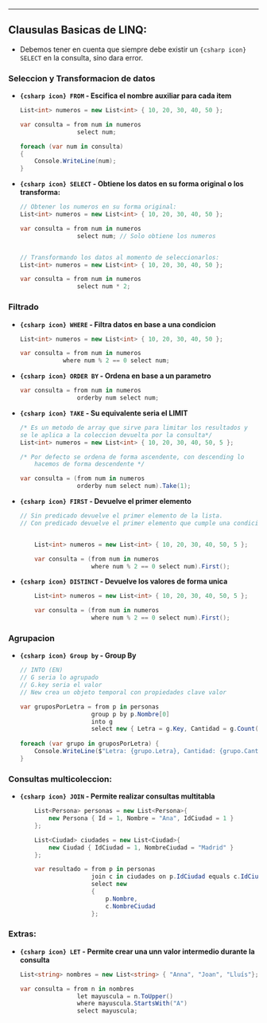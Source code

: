 
---
## Clausulas Basicas de LINQ:
- Debemos tener en cuenta que siempre debe existir un `{csharp icon} SELECT` en la consulta, sino dara error.

### Seleccion y Transformacion de datos 
- **`{csharp icon} FROM` - Escifica el nombre auxiliar para cada item**
	```csharp
	List<int> numeros = new List<int> { 10, 20, 30, 40, 50 };

    var consulta = from num in numeros
                    select num;

    foreach (var num in consulta)
    {
        Console.WriteLine(num);
    }
	```

- **`{csharp icon} SELECT` - Obtiene los datos en su forma original o los transforma:**
	```csharp
	// Obtener los numeros en su forma original:
	List<int> numeros = new List<int> { 10, 20, 30, 40, 50 };

    var consulta = from num in numeros
	                select num; // Solo obtiene los numeros

	
	// Transformando los datos al momento de seleccionarlos:
	List<int> numeros = new List<int> { 10, 20, 30, 40, 50 };

    var consulta = from num in numeros
	                select num * 2;


	```

### Filtrado
- **`{csharp icon} WHERE` - Filtra datos en base a una condicion**
	```csharp
    List<int> numeros = new List<int> { 10, 20, 30, 40, 50 };

    var consulta = from num in numeros
                where num % 2 == 0 select num;
	```

- **`{csharp icon} ORDER BY` - Ordena en base a un parametro**
	```csharp
    var consulta = from num in numeros
                    orderby num select num;
	```
	
- **`{csharp icon} TAKE` - Su equivalente seria el LIMIT**
	```csharp
	/* Es un metodo de array que sirve para limitar los resultados y 
	se le aplica a la coleccion devuelta por la consulta*/
    List<int> numeros = new List<int> { 10, 20, 30, 40, 50, 5 };

	/* Por defecto se ordena de forma ascendente, con descending lo 
		hacemos de forma descendente */

    var consulta = (from num in numeros
	                orderby num select num).Take(1);
	```
	
- **`{csharp icon} FIRST` - Devuelve el primer elemento**
	```csharp
	// Sin predicado devuelve el primer elemento de la lista.
	// Con predicado devuelve el primer elemento que cumple una condicion.
	
	
	    List<int> numeros = new List<int> { 10, 20, 30, 40, 50, 5 };
	
	    var consulta = (from num in numeros
	                    where num % 2 == 0 select num).First();
	```
- **`{csharp icon} DISTINCT` - Devuelve los valores de forma unica**
	```csharp
	    List<int> numeros = new List<int> { 10, 20, 30, 40, 50, 5 };
	
	    var consulta = (from num in numeros
	                    where num % 2 == 0 select num).First();
	```
	
### Agrupacion 

- **`{csharp icon} Group by` - Group By**
	```csharp
	// INTO (EN) 
	// G seria lo agrupado
	// G.key seria el valor
	// New crea un objeto temporal con propiedades clave valor

	var gruposPorLetra = from p in personas 
						group p by p.Nombre[0] 
						into g 
						select new { Letra = g.Key, Cantidad = g.Count() }; 
						
	foreach (var grupo in gruposPorLetra) { 
		Console.WriteLine($"Letra: {grupo.Letra}, Cantidad: {grupo.Cantidad}"); 
	}
	
	```



### Consultas multicoleccion:
- **`{csharp icon} JOIN` - Permite realizar consultas multitabla**
	```csharp
	    List<Persona> personas = new List<Persona>{
	        new Persona { Id = 1, Nombre = "Ana", IdCiudad = 1 }
	    };
	
	    List<Ciudad> ciudades = new List<Ciudad>{
			new Ciudad { IdCiudad = 1, NombreCiudad = "Madrid" }
	    };
	
	    var resultado = from p in personas
	                    join c in ciudades on p.IdCiudad equals c.IdCiudad
	                    select new
						{
	                        p.Nombre,
	                        c.NombreCiudad
	                    };
	```


### Extras:
- **`{csharp icon} LET` - Permite crear una unn valor intermedio durante la consulta**
	```csharp
	List<string> nombres = new List<string> { "Anna", "Joan", "Lluís"};
	
	var consulta = from n in nombres
					let mayuscula = n.ToUpper()
					where mayuscula.StartsWith("A")
					select mayuscula;
	
	```



















